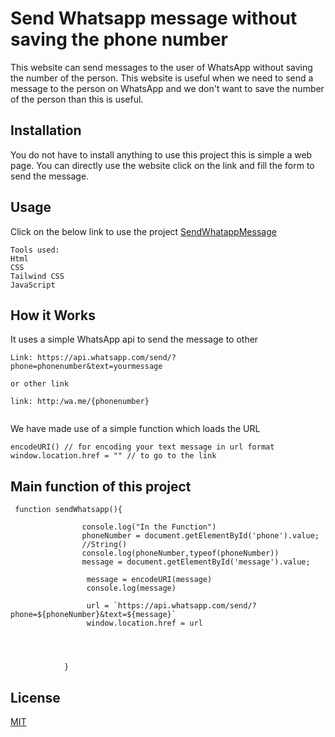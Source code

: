 # Send Whatsapp message without saving the phone number

This website can send messages to the user of WhatsApp without saving the number of the person. This website is useful when we need to send a message to the person on WhatsApp and we don't want to save the number of the person than this is useful.
## Installation

You do not have to install anything to use this project this is simple a web page. You can directly use the website click on the link and fill the form to send the message.

## Usage

Click on the below link to use the project [SendWhatappMessage](https://bablubambal.github.io/SendWhatsappWithoutSavingNumber/)

```
Tools used:
Html
CSS
Tailwind CSS
JavaScript

```

## How it Works
It uses a simple WhatsApp api to send the message to other
```
Link: https://api.whatsapp.com/send/?phone=phonenumber&text=yourmessage

or other link

link: http:/wa.me/{phonenumber}


```
We have made use of a simple function which loads the URL
```
encodeURI() // for encoding your text message in url format
window.location.href = "" // to go to the link
```
## Main function of this project
```
 function sendWhatsapp(){

                console.log("In the Function")
                phoneNumber = document.getElementById('phone').value;
                //String()
                console.log(phoneNumber,typeof(phoneNumber))
                message = document.getElementById('message').value;
                
                 message = encodeURI(message)
                 console.log(message)

                 url = `https://api.whatsapp.com/send/?phone=${phoneNumber}&text=${message}`
                 window.location.href = url




            }
```

## License
[MIT](https://choosealicense.com/licenses/mit/)
